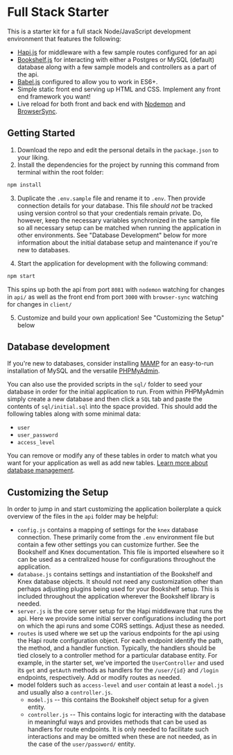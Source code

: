 # Full Stack Starter

This is a starter kit for a full stack Node/JavaScript development environment that features the following:

- [Hapi.js](#) for middleware with a few sample routes configured for an api
- [Bookshelf.js](#) for interacting with either a Postgres or MySQL (default) database along with a few sample models and controllers as a part of the api.
- [Babel.js](#) configured to allow you to work in ES6+.
- Simple static front end serving up HTML and CSS. Implement any front end framework you want!
- Live reload for both front and back end with [Nodemon](#) and [BrowserSync](#).

## Getting Started

1. Download the repo and edit the personal details in the `package.json` to your liking.
2. Install the dependencies for the project by running this command from terminal within the root folder:

  ```bash
  npm install
  ```

3. Duplicate the `.env.sample` file and rename it to `.env`. Then provide  connection details for your database. This file *should not* be tracked using version control so that your credentials remain private. Do, however, keep the necessary variables synchronized in the sample file so all necessary setup can be matched when running the application in other environments. See "Database Development" below for more information about the initial database setup and maintenance if you're new to databases.

4. Start the application for development with the following command:

  ```bash
  npm start
  ```

  This spins up both the api from port `8081` with `nodemon` watching for changes in `api/` as well as the front end from port `3000` with `browser-sync` watching for changes in `client/`

5. Customize and build your own application! See "Customizing the Setup" below

## Database development

If you're new to databases, consider installing [MAMP](#) for an easy-to-run installation of MySQL and the versatile [PHPMyAdmin](#).

You can also use the provided scripts in the `sql/` folder to seed your database in order for the initial application to run. From within PHPMyAdmin simply create a new database and then click a `SQL` tab and paste the contents of `sql/initial.sql` into the space provided. This should add the following tables along with some minimal data:

- `user`
- `user_password`
- `access_level`

You can remove or modify any of these tables in order to match what you want for your application as well as add new tables. [Learn more about database management](#).

## Customizing the Setup

In order to jump in and start customizing the application boilerplate a quick overview of the files in the `api` folder may be helpful:

- `config.js` contains a mapping of settings for the `knex` database connection. These primarily come from the `.env` environment file but contain a few other settings you can customize further. See the Bookshelf and Knex documentation. This file is imported elsewhere so it can be used as a centralized house for configurations throughout the application.
- `database.js` contains settings and instantiation of the Bookshelf and Knex database objects. It should not need any customization other than perhaps adjusting plugins being used for your Bookshelf setup. This is included throughout the application wherever the Bookshelf library is needed.
- `server.js` is the core server setup for the Hapi middleware that runs the api. Here we provide some initial server configurations including the port on which the api runs and some CORS settings. Adjust these as needed.
- `routes` is used where we set up the various endpoints for the api using the Hapi route configuration object. For each endpoint identify the path, the method, and a handler function. Typically, the handlers should be tied closely to a controller method for a particular database entity. For example, in the starter set, we've imported the `UserController` and used its `get` and `getAuth` methods as handlers for the `/user/{id}` and `/login` endpoints, respectively. Add or modify routes as needed.
- model folders such as `access-level` and `user` contain at least a `model.js` and usually also a `controller.js`.
  - `model.js` -- this contains the Bookshelf object setup for a given entity.
  - `controller.js` -- This contains logic for interacting with the database in meaningful ways and provides methods that can be used as handlers for route endpoints. It is only needed to facilitate such interactions and may be omitted when these are not needed, as in the case of the `user/password/` entity.
